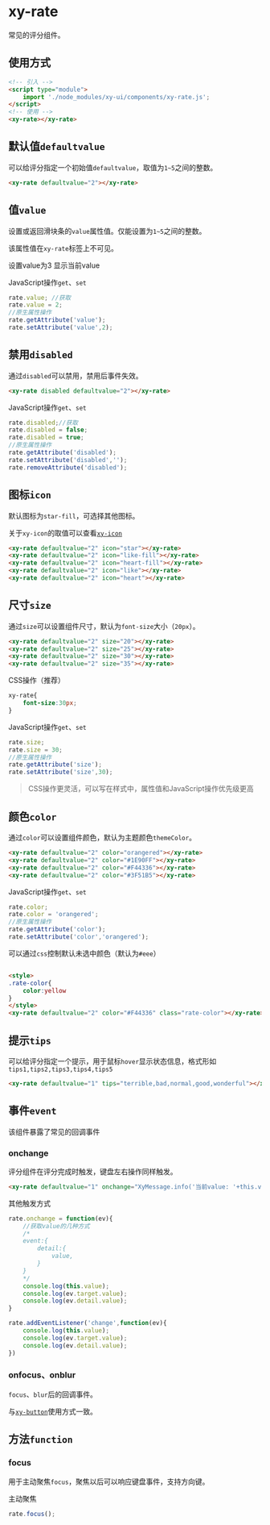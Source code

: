 # xy-rate

常见的评分组件。

## 使用方式

```html
<!-- 引入 -->
<script type="module">
    import './node_modules/xy-ui/components/xy-rate.js';
</script>
<!-- 使用 -->
<xy-rate></xy-rate>
```

## 默认值`defaultvalue`

可以给评分指定一个初始值`defaultvalue`，取值为`1~5`之间的整数。

<xy-rate defaultvalue="2"></xy-rate>

```html
<xy-rate defaultvalue="2"></xy-rate>
```

## 值`value`

设置或返回滑块条的`value`属性值。仅能设置为`1~5`之间的整数。

该属性值在`xy-rate`标签上不可见。

<xy-rate defaultvalue="2"></xy-rate>
<xy-button type="primary" onclick="this.previousElementSibling.value=3">设置value为3</xy-button>
<xy-button type="primary" onclick="XyMessage.info('当前value: '+this.previousElementSibling.previousElementSibling.value)">显示当前value</xy-button>

JavaScript操作`get`、`set`

```js
rate.value; //获取
rate.value = 2;
//原生属性操作
rate.getAttribute('value');
rate.setAttribute('value',2);
```

## 禁用`disabled`

通过`disabled`可以禁用，禁用后事件失效。

<xy-rate disabled defaultvalue="2"></xy-rate>
<xy-switch checked onchange="this.previousElementSibling.disabled = this.checked;"></xy-switch>

```html
<xy-rate disabled defaultvalue="2"></xy-rate>
```

JavaScript操作`get`、`set`

```js
rate.disabled;//获取
rate.disabled = false;
rate.disabled = true;
//原生属性操作
rate.getAttribute('disabled');
rate.setAttribute('disabled','');
rate.removeAttribute('disabled');
```

## 图标`icon`

默认图标为`star-fill`，可选择其他图标。

关于`xy-icon`的取值可以查看[`xy-icon`](/xy-icon.md)

<xy-rate defaultvalue="2" icon="star"></xy-rate>

<xy-rate defaultvalue="2" icon="like-fill"></xy-rate>

<xy-rate defaultvalue="2" icon="heart-fill"></xy-rate>

<xy-rate defaultvalue="2" icon="like"></xy-rate>

<xy-rate defaultvalue="2" icon="heart"></xy-rate>

```html
<xy-rate defaultvalue="2" icon="star"></xy-rate>
<xy-rate defaultvalue="2" icon="like-fill"></xy-rate>
<xy-rate defaultvalue="2" icon="heart-fill"></xy-rate>
<xy-rate defaultvalue="2" icon="like"></xy-rate>
<xy-rate defaultvalue="2" icon="heart"></xy-rate>
```

## 尺寸`size`

通过`size`可以设置组件尺寸，默认为`font-size`大小（`20px`）。

<xy-rate defaultvalue="2" size="20"></xy-rate>

<xy-rate defaultvalue="2" size="25"></xy-rate>

<xy-rate defaultvalue="2" size="30"></xy-rate>

<xy-rate defaultvalue="2" size="35"></xy-rate>

```html
<xy-rate defaultvalue="2" size="20"></xy-rate>
<xy-rate defaultvalue="2" size="25"></xy-rate>
<xy-rate defaultvalue="2" size="30"></xy-rate>
<xy-rate defaultvalue="2" size="35"></xy-rate>
```

CSS操作（推荐）

```css
xy-rate{
    font-size:30px;
}
```

JavaScript操作`get`、`set`

```js
rate.size;
rate.size = 30;
//原生属性操作
rate.getAttribute('size');
rate.setAttribute('size',30);
```

> CSS操作更灵活，可以写在样式中，属性值和JavaScript操作优先级更高

## 颜色`color`

通过`color`可以设置组件颜色，默认为主题颜色`themeColor`。

<xy-rate defaultvalue="2" color="orangered"></xy-rate>

<xy-rate defaultvalue="2" color="#1E90FF"></xy-rate>

<xy-rate defaultvalue="2" color="#F44336"></xy-rate>

<xy-rate defaultvalue="2" color="#3F51B5"></xy-rate>

```html
<xy-rate defaultvalue="2" color="orangered"></xy-rate>
<xy-rate defaultvalue="2" color="#1E90FF"></xy-rate>
<xy-rate defaultvalue="2" color="#F44336"></xy-rate>
<xy-rate defaultvalue="2" color="#3F51B5"></xy-rate>
```

JavaScript操作`get`、`set`

```js
rate.color;
rate.color = 'orangered';
//原生属性操作
rate.getAttribute('color');
rate.setAttribute('color','orangered');
```

可以通过`css`控制默认未选中颜色（默认为`#eee`）

<style>
.rate-color{
    color:yellow
}
</style>
<xy-rate defaultvalue="2" color="#F44336" class="rate-color"></xy-rate>

```html

<style>
.rate-color{
    color:yellow
}
</style>
<xy-rate defaultvalue="2" color="#F44336" class="rate-color"></xy-rate>
```

## 提示`tips`

可以给评分指定一个提示，用于鼠标`hover`显示状态信息，格式形如`tips1,tips2,tips3,tips4,tips5`

<xy-rate defaultvalue="1" tips="terrible,bad,normal,good,wonderful"></xy-rate>

```html
<xy-rate defaultvalue="1" tips="terrible,bad,normal,good,wonderful"></xy-rate>
```

## 事件`event`

该组件暴露了常见的回调事件

### onchange

评分组件在评分完成时触发，键盘左右操作同样触发。

<xy-rate defaultvalue="1" onchange="XyMessage.info('当前value: '+this.value)"></xy-rate>

```html
<xy-rate defaultvalue="1" onchange="XyMessage.info('当前value: '+this.value)"></xy-rate>
```

其他触发方式

```js
rate.onchange = function(ev){
    //获取value的几种方式
    /*
    event:{
        detail:{
            value,
        }
    }
    */
    console.log(this.value);
    console.log(ev.target.value);
    console.log(ev.detail.value);
}

rate.addEventListener('change',function(ev){
    console.log(this.value);
    console.log(ev.target.value);
    console.log(ev.detail.value);
})
```

### onfocus、onblur

`focus`、`blur`后的回调事件。

与[`xy-button`](xy-button?id=onfocus、onblur)使用方式一致。

## 方法`function`

### focus

用于主动聚焦`focus`，聚焦以后可以响应键盘事件，支持方向键。

<xy-rate onfocus="XyMessage.info('focus')" onblur="XyMessage.info('blur')" onchange="XyMessage.info(this.value)"></xy-rate>
<xy-button type="primary" onclick="this.previousElementSibling.focus()">主动聚焦</xy-button>

```js
rate.focus();
```